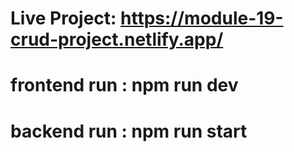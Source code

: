 # Live Project: https://module-19-crud-project.netlify.app/


# frontend run : npm run dev

# backend run : npm run start
